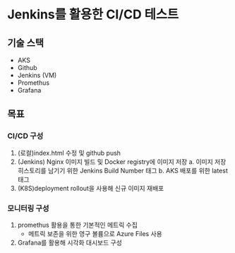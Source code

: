 # Jenkins를 활용한 CI/CD 테스트

## 기술 스택
- AKS
- Github
- Jenkins (VM)
- Promethus
- Grafana


## 목표

### CI/CD 구성
1. (로컬)index.html 수정 및 github push 
2. (Jenkins) Nginx 이미지 빌드 및 Docker registry에 이미지 저장
    a. 이미지 저장 히스토리를 남기기 위한 Jenkins Build Number 태그
    b. AKS 배포를 위한 latest 태그
3. (K8S)deployment rollout을 사용해 신규 이미지 재배포

### 모니터링 구성
1. promethus 활용을 통한 기본적인 메트릭 수집
    - 메트릭 보존을 위한 영구 볼륨으로 Azure Files 사용
2. Grafana를 활용해 시각화 대시보드 구성